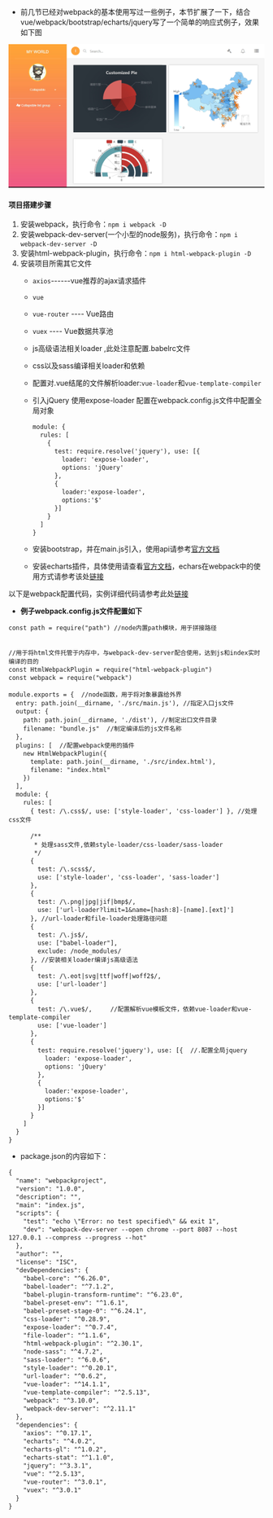 + 前几节已经对webpack的基本使用写过一些例子，本节扩展了一下，结合vue/webpack/bootstrap/echarts/jquery写了一个简单的响应式例子，效果如下图

![img](/media/imag.jpg)

#### 项目搭建步骤
1. 安装webpack，执行命令：`npm i webpack -D`
2. 安装webpack-dev-server(一个小型的node服务)，执行命令：`npm i webpack-dev-server -D`
3. 安装html-webpack-plugin，执行命令：`npm i html-webpack-plugin -D`
4. 安装项目所需其它文件
    + `axios`------vue推荐的ajax请求插件
    + `vue`
    + `vue-router` ---- Vue路由
    + `vuex` ---- Vue数据共享池
    + js高级语法相关loader ,此处注意配置.babelrc文件
    + css以及sass编译相关loader和依赖
    + 配置对.vue结尾的文件解析loader:`vue-loader`和`vue-template-compiler`
    + 引入jQuery 使用expose-loader 配置在webpack.config.js文件中配置全局对象
      ```
      module: {
        rules: [
          {
            test: require.resolve('jquery'), use: [{
              loader: 'expose-loader',
              options: 'jQuery'
            }, 
            {
              loader:'expose-loader',
              options:'$'
            }]
          }
        ]
      }
      ```

    + 安装bootstrap，并在main.js引入，使用api请参考[官方文档](http://www.bootcss.com/)

    + 安装echarts插件，具体使用请查看[官方文档](http://echarts.baidu.com/)，echars在webpack中的使用方式请参考该处[链接](http://echarts.baidu.com/tutorial.html#%E5%9C%A8%20webpack%20%E4%B8%AD%E4%BD%BF%E7%94%A8%20ECharts)

以下是webpack配置代码，实例详细代码请参考此处[链接](https://github.com/ybonest/webpack-note/tree/master/webpack/webpackProject)
+ **例子webpack.config.js文件配置如下**

```
const path = require("path") //node内置path模块，用于拼接路径


//用于将html文件托管于内存中，与webpack-dev-server配合使用，达到js和index实时编译的目的
const HtmlWebpackPlugin = require("html-webpack-plugin")
const webpack = require("webpack")

module.exports = {  //node函数，用于将对象暴露给外界
  entry: path.join(__dirname, './src/main.js'), //指定入口js文件
  output: {
    path: path.join(__dirname, './dist'), //制定出口文件目录
    filename: "bundle.js"  //制定编译后的js文件名称
  },
  plugins: [  //配置webpack使用的插件
    new HtmlWebpackPlugin({
      template: path.join(__dirname, './src/index.html'),
      filename: "index.html"
    })
  ],
  module: {
    rules: [
      { test: /\.css$/, use: ['style-loader', 'css-loader'] }, //处理css文件

      /**
       * 处理sass文件,依赖style-loader/css-loader/sass-loader
       */
      {
        test: /\.scss$/,
        use: ['style-loader', 'css-loader', 'sass-loader']
      },
      {
        test: /\.png|jpg|jif|bmp$/,
        use: ['url-loader?limit=1&name=[hash:8]-[name].[ext]']
      }, //url-loader和file-loader处理路径问题
      {
        test: /\.js$/,
        use: ["babel-loader"],
        exclude: /node_modules/
      }, //安装相关loader编译js高级语法
      {
        test: /\.eot|svg|ttf|woff|woff2$/,
        use: ['url-loader']
      },
      {
        test: /\.vue$/,     //配置解析vue模板文件，依赖vue-loader和vue-template-compiler
        use: ['vue-loader']
      },
      {
        test: require.resolve('jquery'), use: [{  //.配置全局jquery
          loader: 'expose-loader',
          options: 'jQuery'
        }, 
        {
          loader:'expose-loader',
          options:'$'
        }]
      }
    ]
  }
}
```

+ package.json的内容如下：
```
{
  "name": "webpackproject",
  "version": "1.0.0",
  "description": "",
  "main": "index.js",
  "scripts": {
    "test": "echo \"Error: no test specified\" && exit 1",
    "dev": "webpack-dev-server --open chrome --port 8087 --host 127.0.0.1 --compress --progress --hot"
  },
  "author": "",
  "license": "ISC",
  "devDependencies": {
    "babel-core": "^6.26.0",
    "babel-loader": "^7.1.2",
    "babel-plugin-transform-runtime": "^6.23.0",
    "babel-preset-env": "^1.6.1",
    "babel-preset-stage-0": "^6.24.1",
    "css-loader": "^0.28.9",
    "expose-loader": "^0.7.4",
    "file-loader": "^1.1.6",
    "html-webpack-plugin": "^2.30.1",
    "node-sass": "^4.7.2",
    "sass-loader": "^6.0.6",
    "style-loader": "^0.20.1",
    "url-loader": "^0.6.2",
    "vue-loader": "^14.1.1",
    "vue-template-compiler": "^2.5.13",
    "webpack": "^3.10.0",
    "webpack-dev-server": "^2.11.1"
  },
  "dependencies": {
    "axios": "^0.17.1",
    "echarts": "^4.0.2",
    "echarts-gl": "^1.0.2",
    "echarts-stat": "^1.1.0",
    "jquery": "^3.3.1",
    "vue": "^2.5.13",
    "vue-router": "^3.0.1",
    "vuex": "^3.0.1"
  }
}
```